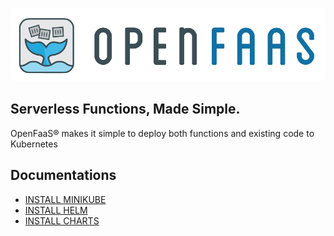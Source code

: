 [![OpenFaas logo](./banner-openfaas.png)](https://www.openfaas.com/)

## Serverless Functions, Made Simple.

OpenFaaS® makes it simple to deploy both functions and existing code to Kubernetes

## Documentations

* [INSTALL MINIKUBE](./docs/1.MINIKUBE.md)
* [INSTALL HELM](docs/2.HELM.md)
* [INSTALL CHARTS](docs/3.CHARTS.md)
